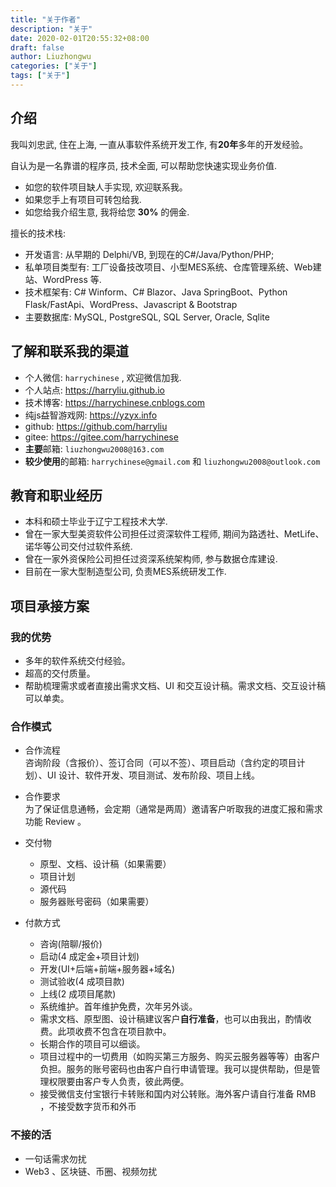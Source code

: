 ```yaml
---
title: "关于作者"
description: "关于"
date: 2020-02-01T20:55:32+08:00
draft: false
author: Liuzhongwu
categories: ["关于"]
tags: ["关于"]
---
```

 

## 介绍   
我叫刘忠武, 住在上海, 一直从事软件系统开发工作, 有**20年**多年的开发经验。  

自认为是一名靠谱的程序员, 技术全面, 可以帮助您快速实现业务价值. 
- 如您的软件项目缺人手实现, 欢迎联系我。 
- 如果您手上有项目可转包给我. 
- 如您给我介绍生意, 我将给您 **30%** 的佣金.  

擅长的技术栈: 
- 开发语言: 从早期的 Delphi/VB, 到现在的C#/Java/Python/PHP;   
- 私单项目类型有: 工厂设备技改项目、小型MES系统、仓库管理系统、Web建站、WordPress 等.  
- 技术框架有: C# Winform、C# Blazor、Java SpringBoot、Python Flask/FastApi、WordPress、Javascript & Bootstrap 
- 主要数据库: MySQL, PostgreSQL, SQL Server, Oracle, Sqlite

## 了解和联系我的渠道 
- 个人微信: `harrychinese` , 欢迎微信加我. 
- 个人站点: <https://harryliu.github.io>
- 技术博客: <https://harrychinese.cnblogs.com>
- 纯js益智游戏网: <https://yzyx.info>
- github: <https://github.com/harryliu> 
- gitee: <https://gitee.com/harrychinese>
- **主要**邮箱: `liuzhongwu2008@163.com`
- **较少使用**的邮箱: `harrychinese@gmail.com`  和 `liuzhongwu2008@outlook.com` 

## 教育和职业经历
- 本科和硕士毕业于辽宁工程技术大学.
- 曾在一家大型美资软件公司担任过资深软件工程师, 期间为路透社、MetLife、诺华等公司交付过软件系统.
- 曾在一家外资保险公司担任过资深系统架构师, 参与数据仓库建设.
- 目前在一家大型制造型公司, 负责MES系统研发工作. 


## 项目承接方案

### 我的优势
- 多年的软件系统交付经验。
- 超高的交付质量。
- 帮助梳理需求或者直接出需求文档、UI 和交互设计稿。需求文档、交互设计稿可以单卖。


### 合作模式 
- 合作流程  
咨询阶段（含报价）、签订合同（可以不签）、项目启动（含约定的项目计划）、UI 设计、软件开发、项目测试、发布阶段、项目上线。

- 合作要求  
为了保证信息通畅，会定期（通常是两周）邀请客户听取我的进度汇报和需求功能 Review 。

- 交付物  
    - 原型、文档、设计稿（如果需要）
    - 项目计划
    - 源代码
    - 服务器账号密码（如果需要）
  
- 付款方式  
  - 咨询(陪聊/报价)
  - 启动(4 成定金+项目计划)
  - 开发(UI+后端+前端+服务器+域名)
  - 测试验收(4 成项目款)
  - 上线(2 成项目尾款)
  - 系统维护。首年维护免费，次年另外谈。
  - 需求文档、原型图、设计稿建议客户**自行准备**，也可以由我出，酌情收费。此项收费不包含在项目款中。
  - 长期合作的项目可以细谈。
  - 项目过程中的一切费用（如购买第三方服务、购买云服务器等等）由客户负担。服务的账号密码也由客户自行申请管理。我可以提供帮助，但是管理权限要由客户专人负责，彼此两便。
  - 接受微信支付宝银行卡转账和国内对公转账。海外客户请自行准备 RMB ，不接受数字货币和外币
 

### 不接的活
- 一句话需求勿扰
- Web3 、区块链、币圈、视频勿扰

